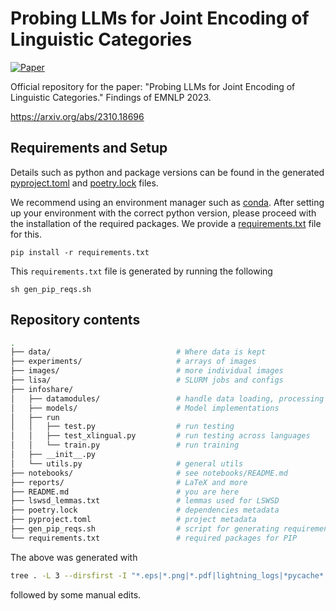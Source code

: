 # Probing LLMs for Joint Encoding of Linguistic Categories

[![Paper](https://img.shields.io/static/v1.svg?logo=arxiv&label=Paper&message=Open%20Paper&color=green)](https://arxiv.org/abs/2310.18696)

Official repository for the paper: 
"Probing LLMs for Joint Encoding of Linguistic Categories." 
Findings of EMNLP 2023.

https://arxiv.org/abs/2310.18696

## Requirements and Setup

Details such as python and package versions can be found in the generated
[pyproject.toml](pyproject.toml) and [poetry.lock](poetry.lock) files.

We recommend using an environment manager such as
[conda](https://docs.conda.io/en/latest/). After setting up your environment
with the correct python version, please proceed with the installation of the
required packages. We provide a [requirements.txt](requirements.txt) file for
this.

```terminal
pip install -r requirements.txt
```

This `requirements.txt` file is generated by running the following

```terminal
sh gen_pip_reqs.sh
```

## Repository contents

```bash
.
├── data/                            # Where data is kept
├── experiments/                     # arrays of images
├── images/                          # more individual images
├── lisa/                            # SLURM jobs and configs
├── infoshare/
│   ├── datamodules/                 # handle data loading, processing
│   ├── models/                      # Model implementations
│   ├── run
│   │   ├── test.py                  # run testing
│   │   ├── test_xlingual.py         # run testing across languages
│   │   └── train.py                 # run training
│   ├── __init__.py
│   └── utils.py                     # general utils
├── notebooks/                       # see notebooks/README.md
├── reports/                         # LaTeX and more
├── README.md                        # you are here
├── lswsd_lemmas.txt                 # lemmas used for LSWSD
├── poetry.lock                      # dependencies metadata
├── pyproject.toml                   # project metadata
├── gen_pip_reqs.sh                  # script for generating requirements.txt
└── requirements.txt                 # required packages for PIP
```

The above was generated with

```bash
tree . -L 3 --dirsfirst -I "*.eps|*.png|*.pdf|lightning_logs|*pycache*|backup"
```

followed by some manual edits.
